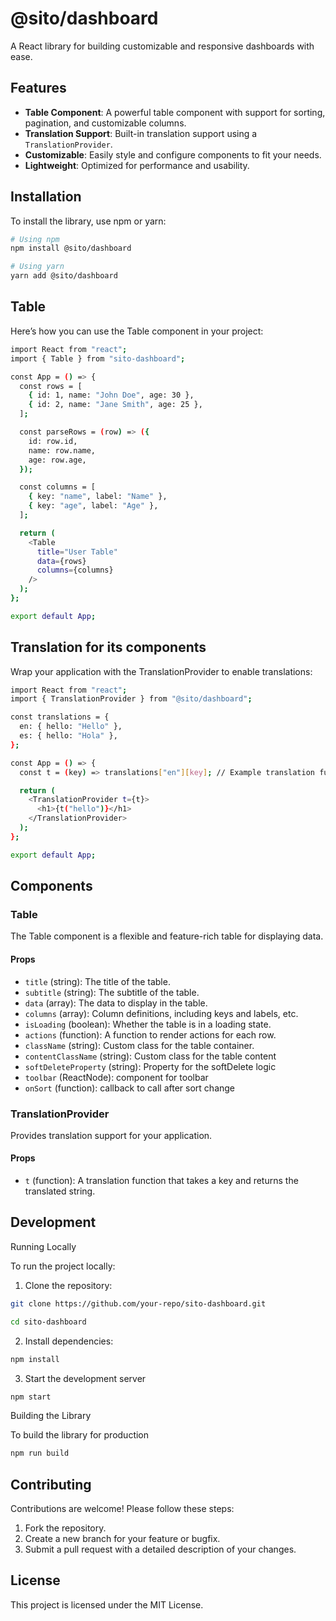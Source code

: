 # @sito/dashboard

A React library for building customizable and responsive dashboards with ease.

## Features

- **Table Component**: A powerful table component with support for sorting, pagination, and customizable columns.
- **Translation Support**: Built-in translation support using a `TranslationProvider`.
- **Customizable**: Easily style and configure components to fit your needs.
- **Lightweight**: Optimized for performance and usability.

## Installation

To install the library, use npm or yarn:

```bash
# Using npm
npm install @sito/dashboard

# Using yarn
yarn add @sito/dashboard
```

## Table

Here’s how you can use the Table component in your project:

```bash
import React from "react";
import { Table } from "sito-dashboard";

const App = () => {
  const rows = [
    { id: 1, name: "John Doe", age: 30 },
    { id: 2, name: "Jane Smith", age: 25 },
  ];

  const parseRows = (row) => ({
    id: row.id,
    name: row.name,
    age: row.age,
  });

  const columns = [
    { key: "name", label: "Name" },
    { key: "age", label: "Age" },
  ];

  return (
    <Table
      title="User Table"
      data={rows}
      columns={columns}
    />
  );
};

export default App;
```

## Translation for its components

Wrap your application with the TranslationProvider to enable translations:

```bash
import React from "react";
import { TranslationProvider } from "@sito/dashboard";

const translations = {
  en: { hello: "Hello" },
  es: { hello: "Hola" },
};

const App = () => {
  const t = (key) => translations["en"][key]; // Example translation function

  return (
    <TranslationProvider t={t}>
      <h1>{t("hello")}</h1>
    </TranslationProvider>
  );
};

export default App;
```

## Components

### Table

The Table component is a flexible and feature-rich table for displaying data.

#### Props
- `title` (string): The title of the table.
- `subtitle` (string): The subtitle of the table.
- `data` (array): The data to display in the table.
- `columns` (array): Column definitions, including keys and labels, etc.
- `isLoading` (boolean): Whether the table is in a loading state.
- `actions` (function): A function to render actions for each row.
- `className` (string): Custom class for the table container.
- `contentClassName` (string): Custom class for the table content
- `softDeleteProperty` (string): Property for the softDelete logic
- `toolbar` (ReactNode): component for toolbar
- `onSort` (function): callback to call after sort change

### TranslationProvider

Provides translation support for your application.

#### Props
- `t` (function): A translation function that takes a key and returns the translated string.

## Development

Running Locally

To run the project locally:

1. Clone the repository:

```bash
git clone https://github.com/your-repo/sito-dashboard.git

cd sito-dashboard
```

2. Install dependencies:

```bash
npm install
```

3. Start the development server

```bash
npm start
```

Building the Library

To build the library for production

```bash
npm run build
```

## Contributing

Contributions are welcome! Please follow these steps:
1. Fork the repository.
2. Create a new branch for your feature or bugfix.
3. Submit a pull request with a detailed description of your changes.

## License

This project is licensed under the MIT License.